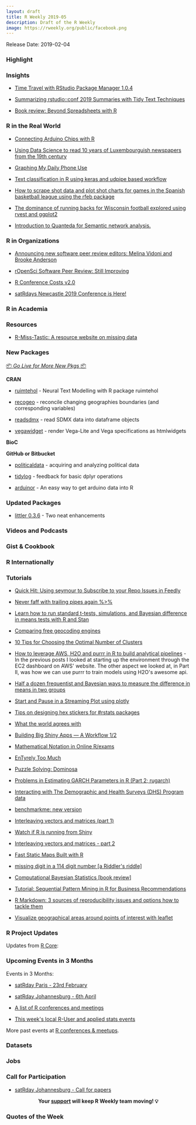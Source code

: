 ```yaml
---
layout: draft
title: R Weekly 2019-05
description: Draft of the R Weekly
image: https://rweekly.org/public/facebook.png
---
```


Release Date: 2019-02-04

###  Highlight



### Insights


+ [Time Travel with RStudio Package Manager 1.0.4](https://blog.rstudio.com/2019/01/30/time-travel-with-rstudio-package-manager-1-0-4/)


+ [Summarizing rstudio::conf 2019 Summaries with Tidy Text Techniques](https://tonyelhabr.rbind.io/post/rstudio-conf-2019-summary/)


+ [Book review: Beyond Spreadsheets with R](https://shirinsplayground.netlify.com/2019/01/review_beyond_spreadsheets_with_r/)

### R in the Real World

+ [Connecting Arduino Chips with R](https://zhuhao.org/post/connect-arduino-chips-with-r/)

+ [Using Data Science to read 10 years of Luxembourguish newspapers from the 19th century](https://www.brodrigues.co/blog/2019-01-31-newspapers_shiny_app/)


+ [Graphing My Daily Phone Use](https://blog.rmhogervorst.nl/blog/2019/01/28/graphing-my-daily-phone-use/)


+ [Text classification in R using keras and udpipe based workflow](http://www.jla-data.net/eng/vocabulary-based-text-classification/)


+ [How to scrape shot data and plot shot charts for games in the Spanish basketball league using the rfeb package](https://solmos.netlify.com/post/2019-01-24-graficos-de-tiro-con-r/shotcharts-with-r/)

+ [The dominance of running backs for Wisconsin football explored using rvest and ggplot2](https://www.mikelee.co/posts/2019-01-28-wisconsin-rushing-history/)

+ [Introduction to Quanteda for Semantic network analysis.](http://chainsawriot.com/mannheim/2019/01/25/quanteda.html)




###  R in Organizations


+ [Announcing new software peer review editors: Melina Vidoni and Brooke Anderson](https://ropensci.org/blog/2019/01/31/more_editors/)

+ [rOpenSci Software Peer Review: Still Improving](https://ropensci.org/blog/2019/02/01/software-review-news/)


+ [R Conference Costs v2.0](https://www.jumpingrivers.com/blog/r-conference-costs-v2-0/)

+ [satRdays Newcastle 2019 Conference is Here!](https://www.jumpingrivers.com/blog/satrdays-newcastle-2019-conference/)



###  R in Academia



###  Resources

+ [R-Miss-Tastic: A resource website on missing data](https://rmisstastic.netlify.com/)



###  New Packages

<p class="added-hostname"><a href="https://rweekly.org/live" target="_blank" class="externalLink">📦 <i>Go Live for More New Pkgs</i> 📦</a></p>

**CRAN**

+ [ruimtehol](http://bnosac.be/index.php/blog/86-neural-text-modelling-with-r-package-ruimtehol) - Neural Text Modelling with R package ruimtehol

+ [recogeo](http://www.francescobailo.net/2019/02/recogeo-a-new-r-package-to-reconcile-changing-geographies-boundaries-and-corresponding-variables/) - reconcile changing geographies boundaries (and corresponding variables)

+ [readsdmx](https://github.com/mdequeljoe/readsdmx) - read SDMX data into dataframe objects

+ [vegawidget](https://vegawidget.github.io/vegawidget) - render Vega-Lite and Vega specifications as htmlwidgets

**BioC**



**GitHub or Bitbucket**

+ [politicaldata](https://github.com/elliottmorris/politicaldata) - acquiring and analyzing political data

+ [tidylog](https://github.com/elbersb/tidylog) - feedback for basic dplyr operations

+ [arduinor](https://github.com/r-arduino/arduinor) - An easy way to get arduino data into R


### Updated Packages

+ [littler 0.3.6](http://dirk.eddelbuettel.com/blog/2019/01/26#littler-0.3.6) - Two neat enhancements



###  Videos and Podcasts



### Gist & Cookbook



### R Internationally



###  Tutorials


+ [Quick Hit: Using seymour to Subscribe to your Repo Issues in Feedly](https://rud.is/b/2019/01/30/quick-hit-using-seymour-to-subscribe-to-your-gitlahub-repo-issues-in-feedly/)


+ [Never faff with trailing pipes again %>%](https://nacnudus.github.io/duncangarmonsway/posts/2019-01-31-add-nowt-to-your-tidy-pipelines/)

+ [Learn how to run standard t-tests, simulations, and Bayesian difference in means tests with R and Stan](https://www.andrewheiss.com/blog/2019/01/29/diff-means-half-dozen-ways/)




+ [Comparing free geocoding engines](http://www.adelieresources.com/2019/01/comparing-free-geocoding-engines/)

+ [10 Tips for Choosing the Optimal Number of Clusters](https://towardsdatascience.com/10-tips-for-choosing-the-optimal-number-of-clusters-277e93d72d92)

+ [How to leverage AWS, H2O and purrr in R to build analytical pipelines](https://www.daeconomist.com/post/2019-01-25-partiii/) -  In the previous posts I looked at starting up the environment through the EC2 dashboard on AWS' website. The other aspect we looked at, in Part II, was how we can use purrr to train models using H2O's awesome api.


+ [Half a dozen frequentist and Bayesian ways to measure the difference in means in two groups](https://www.andrewheiss.com/blog/2019/01/29/diff-means-half-dozen-ways/)



+ [Start and Pause in a Streaming Plot using plotly](https://zhuhao.org/post/start-and-pause-in-a-streaming-plot-using-plotly/)

+ [Tips on designing hex stickers for #rstats packages](https://zhuhao.org/post/tips-on-designing-a-hex-sticker-for-rstats-packages/)


+ [What the world agrees with](http://freerangestats.info/blog/2019/01/26/world-agreeing)


+ [Building Big Shiny Apps — A Workflow 1/2](https://rtask.thinkr.fr/blog/building-big-shiny-apps-a-workflow-1/)

+ [Mathematical Notation in Online R/exams](http://www.R-exams.org/tutorials/math/)


+ [EnTyrely Too Much](https://support.rbind.io/2019/01/28/entyrely-too-much/)

+ [Puzzle Solving: Dominosa](https://coolbutuseless.github.io/2019/01/28/puzzle-solving-dominosa/)

+ [Problems in Estimating GARCH Parameters in R (Part 2; rugarch)](https://ntguardian.wordpress.com/2019/01/28/problems-estimating-garch-parameters-r-part-2-rugarch/)


+ [Interacting with The Demographic and Health Surveys (DHS) Program data](https://ropensci.org/blog/2019/01/29/rdhs/)

+ [benchmarkme: new version](https://www.jumpingrivers.com/blog/benchmarkme-new-version/)

+ [Interleaving vectors and matrices (part 1)](https://coolbutuseless.github.io/2019/01/29/interleaving-vectors-and-matrices-part-1/)

+ [Watch if R is running from Shiny](https://colinfay.me/watch-r-shiny/)

+ [Interleaving vectors and matrices - part 2](https://coolbutuseless.github.io/2019/01/30/interleaving-vectors-and-matrices-part-2/)

+ [Fast Static Maps Built with R](https://rud.is/b/2019/01/30/fast-static-maps-built-with-r/)

+ [missing digit in a 114 digit number [a Riddler's riddle]](https://xianblog.wordpress.com/2019/01/31/missing-digit-in-a-114-digit-number-a-riddlers-riddle/)


+ [Computational Bayesian Statistics [book review]](https://xianblog.wordpress.com/2019/02/01/computational-bayesian-statistics-book-review/)


+ [Tutorial: Sequential Pattern Mining in R for Business Recommendations](https://blog.revolutionanalytics.com/2019/02/sequential-pattern-mining-in-r.html)

+ [R Markdown: 3 sources of reproducibility issues and options how to tackle them](https://jozefhajnala.gitlab.io/r/r910-rmarkdown-reproducibility/)

+ [Visualize geographical areas around points of interest with leaflet](https://mvaugoyeau.netlify.com/post/where-i-live/)

<!--<div class="post-more-begi
n"></div><div class="post-more-end"></div>-->

###  R Project Updates

Updates from [R Core](http://developer.r-project.org/blosxom.cgi/R-devel/NEWS):


###  Upcoming Events in 3 Months

Events in 3 Months:

+ [satRday Paris - 23rd February](https://paris2019.satrdays.org/)

+ [satRday Johannesburg - 6th April](https://joburg2019.satrdays.org/)

+ [A list of R conferences and meetings](https://jumpingrivers.github.io/meetingsR/events.html)

+ [This week's local R-User and applied stats events](https://community.rstudio.com/c/irl)

More past events at [R conferences & meetups](https://conf.rweekly.org).

### Datasets




### Jobs




###  Call for Participation

+ [satRday Johannesburg - Call for papers](https://www.papercall.io/satrday-johannesburg-2019)

<p class="hide-support added-hostname support-rweekly" style="text-align: center;font-weight: bold;">Your <a class="non-visited externalLink" href="https://www.patreon.com/rweekly" onclick="pas(this)">support</a> will keep R Weekly team moving! 💡</p>

###  Quotes of the Week

